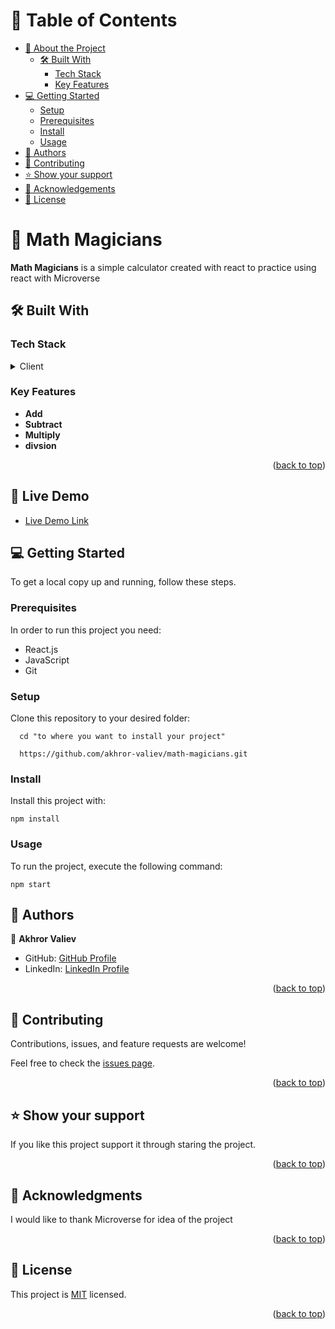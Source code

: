 <a name="readme-top"></a>

# 📗 Table of Contents

- [📖 About the Project](#about-project)
  - [🛠 Built With](#built-with)
    - [Tech Stack](#tech-stack)
    - [Key Features](#key-features)
- [💻 Getting Started](#getting-started)
  - [Setup](#setup)
  - [Prerequisites](#prerequisites)
  - [Install](#install)
  - [Usage](#usage)
- [👥 Authors](#authors)
- [🤝 Contributing](#contributing)
- [⭐️ Show your support](#support)
- [🙏 Acknowledgements](#acknowledgements)
- [📝 License](#license)

# 📖 Math Magicians <a name="about-project"></a>

**Math Magicians** is a simple calculator created with react to practice using react with Microverse

## 🛠 Built With <a name="built-with"></a>

### Tech Stack <a name="tech-stack"></a>

<details>
  <summary>Client</summary>
  <ul>
    <li><a href="https://reactjs.org/">React.js</a></li>
    <li><a href="https://developer.mozilla.org/en-US/docs/Web/JavaScript">JavaScript</a></li>
    <li><a href="https://developer.mozilla.org/en-US/docs/Web/CSS">CSS</a></li>
    <li><a href="https://reactjs.org/docs/introducing-jsx.html">JSX</a></li>

</details>

### Key Features <a name="key-features"></a>

- **Add**
- **Subtract**
- **Multiply**
- **divsion**

<p align="right">(<a href="#readme-top">back to top</a>)</p>

## 🚀 Live Demo <a name="live-demo"></a>

- [Live Demo Link](https://startling-cucurucho-3c3e45.netlify.app/)

## 💻 Getting Started <a name="getting-started"></a>

To get a local copy up and running, follow these steps.

### Prerequisites

In order to run this project you need:

- React.js
- JavaScript
- Git

### Setup

Clone this repository to your desired folder:

```
  cd "to where you want to install your project"

  https://github.com/akhror-valiev/math-magicians.git
```

### Install

Install this project with:

```
npm install
```

### Usage

To run the project, execute the following command:

```
npm start
```

## 👥 Authors <a name="authors"></a>

👤 **Akhror Valiev**

- GitHub: [GitHub Profile](https://github.com/akhror-valiev)
- LinkedIn: [LinkedIn Profile](https://www.linkedin.com/in/akhror-valiev-9141911b8/)

<p align="right">(<a href="#readme-top">back to top</a>)</p>

## 🤝 Contributing <a name="contributing"></a>

Contributions, issues, and feature requests are welcome!

Feel free to check the [issues page](../../issues/).

<p align="right">(<a href="#readme-top">back to top</a>)</p>

## ⭐️ Show your support <a name="support"></a>

If you like this project support it through staring the project.

<p align="right">(<a href="#readme-top">back to top</a>)</p>

## 🙏 Acknowledgments <a name="acknowledgements"></a>

I would like to thank Microverse for idea of the project

<p align="right">(<a href="#readme-top">back to top</a>)</p>

## 📝 License <a name="license"></a>

This project is [MIT](./LICENSE) licensed.

<p align="right">(<a href="#readme-top">back to top</a>)</p>
